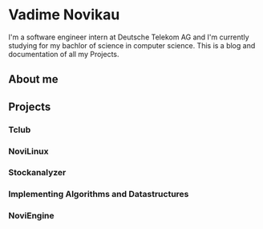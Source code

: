 # Vadime Novikau
I'm a software engineer intern at Deutsche Telekom AG and I'm currently studying for my bachlor of science in computer science.
This is a blog and documentation of all my Projects.

## About me

## Projects

### Tclub

### NoviLinux

### Stockanalyzer

### Implementing Algorithms and Datastructures

### NoviEngine
